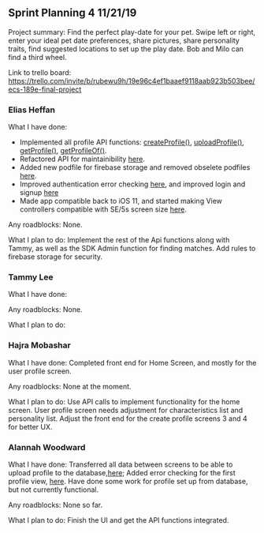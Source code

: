 ## Sprint Planning 4    11/21/19

Project summary: Find the perfect play-date for your pet. Swipe left or right, enter your ideal pet date preferences, share pictures, share personality traits, find suggested locations to set up the play date. Bob and Milo can find a third wheel.

Link to trello board: https://trello.com/invite/b/rubewu9h/19e96c4ef1baaef9118aab923b503bee/ecs-189e-final-project

### Elias Heffan

What I have done:
 - Implemented all profile API functions: [createProfile()](https://github.com/ECS189E/project-f19-puptinder/commit/f928fe438eba425719dbd3604e7652b963deb74a), [uploadProfile()](https://github.com/ECS189E/project-f19-puptinder/commit/b945ef8562596b65db0eef890138a3912300246a), [getProfile()](https://github.com/ECS189E/project-f19-puptinder/commit/8f9b43736fc781b5bd91db307d6cb37214326f09), [getProfileOf()](https://github.com/ECS189E/project-f19-puptinder/commit/563a7564ebec9ae0a4732f43f7ae185b01aa5e3a).
 - Refactored API for maintainibility [here](https://github.com/ECS189E/project-f19-puptinder/commit/2b819f1c6f1e76527f7c2022fb81e9ee5d0f4fb8).
 - Added new podfile for firebase storage and removed obselete podfiles [here](https://github.com/ECS189E/project-f19-puptinder/commit/b16958b3d4e8b335ccab8205dc736bc33b9e56e8).
 - Improved authentication error checking [here](https://github.com/ECS189E/project-f19-puptinder/commit/b945ef8562596b65db0eef890138a3912300246a), and improved login and signup [here](https://github.com/ECS189E/project-f19-puptinder/commit/f52b1f96dac0de25c2e3aa3fa81e059c8e5fa308)
 - Made app compatible back to iOS 11, and started making View controllers compatible with SE/5s screen size [here](https://github.com/ECS189E/project-f19-puptinder/commit/0e222095785e72c82cd047a79ad6bb77907dfc0c).
 
Any roadblocks: None.

What I plan to do: Implement the rest of the Api functions along with Tammy, as well as the SDK Admin function for finding matches. Add rules to firebase storage for security.

### Tammy Lee

What I have done: 

Any roadblocks: None. 

What I plan to do: 

### Hajra Mobashar

What I have done: Completed front end for Home Screen, and mostly for the user profile screen.

Any roadblocks: None at the moment.

What I plan to do: Use API calls to implement functionality for the home screen. User profile screen needs adjustment for characteristics list and personality list. Adjust the front end for the create profile screens 3 and 4 for better UX.

### Alannah Woodward

What I have done: Transferred all data between screens to be able to upload profile to the database,[here](https://github.com/ECS189E/project-f19-puptinder/commit/d372dfc142d972782563e5c561d7e39b29145a7a); Added error checking for the first profile view, [here](https://github.com/ECS189E/project-f19-puptinder/commit/b556830f40d64c00ad8371dca039d9367b0ae5d1). Have done some work for profile set up from database, but not currently functional.

Any roadblocks: None so far. 

What I plan to do: Finish the UI and get the API functions integrated. 
